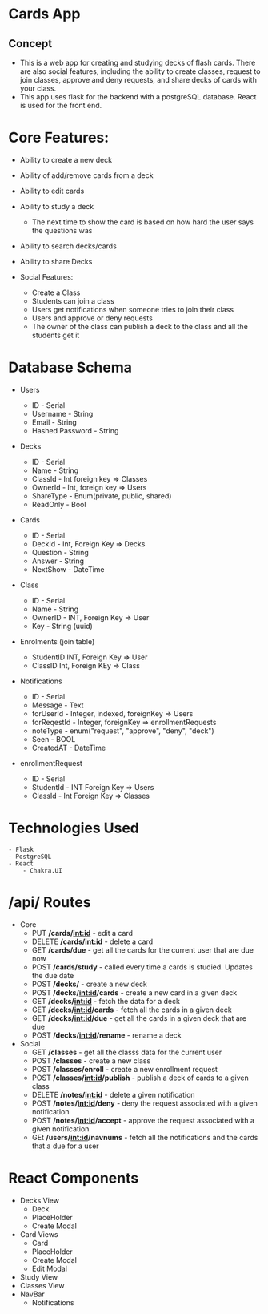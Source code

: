 # Cards App

## Concept 

- This is a web app for creating and studying decks of flash cards. There are also social features, including the ability to create classes, request to join classes, approve and deny requests, and share decks of cards with your class. 
- This app uses flask for the backend with a postgreSQL database. React is used for the front end. 


# Core Features:
- Ability to create a new deck
- Ability of add/remove cards from a deck
- Ability to edit cards
- Ability to study a deck
    - The next time to show the card is based on how hard the user says the questions was
- Ability to search decks/cards
- Ability to share Decks

- Social Features:
    - Create a Class
    - Students can join a class
    - Users get notifications when someone tries to join their class
    - Users and approve or deny requests
    - The owner of the class can publish a deck to the class and all the students get it



# Database Schema
- Users
    - ID - Serial
    - Username - String
    - Email - String
    - Hashed Password - String

- Decks
    - ID - Serial
    - Name - String
    - ClassId - Int foreign key => Classes
    - OwnerId - Int, foreign key => Users
    - ShareType - Enum(private, public, shared)
    - ReadOnly - Bool

- Cards
    - ID - Serial
    - DeckId - Int, Foreign Key => Decks
    - Question - String
    - Answer - String
    - NextShow - DateTime

- Class
    - ID - Serial
    - Name - String
    - OwnerID - INT, Foreign Key => User
    - Key - String (uuid)

- Enrolments (join table)
    - StudentID INT, Foreign Key => User
    - ClassID Int, Foreign KEy => Class

- Notifications
    - ID - Serial
    - Message - Text
    - forUserId - Integer, indexed, foreignKey => Users
    - forReqestId - Integer, foreignKey => enrollmentRequests
    - noteType - enum("request", "approve", "deny", "deck")
    - Seen - BOOL
    - CreatedAT - DateTime

- enrollmentRequest
    - ID - Serial
    - StudentId - INT Foreign Key => Users
    - ClassId - Int Foreign Key => Classes

# Technologies Used
    - Flask
    - PostgreSQL
    - React
        - Chakra.UI

# /api/ Routes
- Core
    - PUT <b>/cards/<int:id></b> - edit a card
    - DELETE <b>/cards/<int:id></b> - delete a card
    - GET <b>/cards/due</b> - get all the cards for the current user that are due now
    - POST <b>/cards/study</b> - called every time a cards is studied. Updates the due date
    - POST <b>/decks/</b> - create a new deck
    - POST <b>/decks/<int:id>/cards</b> - create a new card in a given deck
    - GET <b>/decks/<int:id></b> - fetch the data for a deck
    - GET <b>/decks/<int:id>/cards</b> - fetch all the cards in a given deck
    - GET <b>/decks/<int:id>/due</b> - get all the cards in a given deck that are due
    - POST <b>/decks/<int:id>/rename</b> - rename a deck
- Social
    - GET <b>/classes</b> - get all the classs data for the current user
    - POST <b>/classes</b> - create a new class
    - POST <b>/classes/enroll</b> - create a new enrollment request
    - POST <b>/classes/<int:id>/publish</b> - publish a deck of cards to a given class
    - DELETE <b>/notes/<int:id></b> - delete a given notification
    - POST <b>/notes/<int:id>/deny</b> - deny the request associated with a given notification
    - POST <b>/notes/<int:id>/accept</b> - approve the request associated with a given notification
    - GEt <b>/users/<int:id>/navnums</b> - fetch all the notifications and the cards that a due for a user
    



# React Components
- Decks View
    - Deck
    - PlaceHolder
    - Create Modal
- Card Views
    - Card
    - PlaceHolder
    - Create Modal
    - Edit Modal
 - Study View
 - Classes View
 - NavBar
    - Notifications

